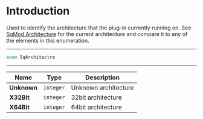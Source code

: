 # Introduction

Used to identify the architecture that the plug-in currently running on. See [SqMod.Architecture](Constants.SqMod) for the current architecture and compare it to any of the elements in this enumeration.

----

```D
enum SqArchitectre
```

----

| Name | Type | Description |
|---|---|---|
| **Unknown** | `integer` | Unknown architecture |
| **X32Bit** | `integer` | 32bit architecture |
| **X64Bit** | `integer` | 64bit architecture |
